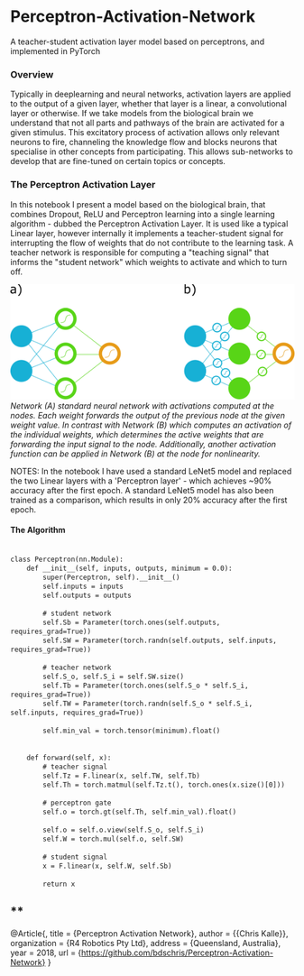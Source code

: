 # Perceptron-Activation-Network
A teacher-student activation layer model based on perceptrons, and implemented in PyTorch

### Overview
Typically in deeplearning and neural networks, activation layers are applied to the output of a given layer, whether that layer is a linear, a convolutional layer or otherwise. If we take models from the biological brain we understand that not all parts and pathways of the brain are activated for a given stimulus.  This excitatory process of activation allows only relevant neurons to fire, channeling the knowledge flow and blocks neurons that specialise in other concepts from participating.  This allows sub-networks to develop that are fine-tuned on certain topics or concepts.

### The Perceptron Activation Layer
In this notebook I present a model based on the biological brain, that combines Dropout, ReLU and Perceptron learning into a single learning algorithm - dubbed the Perceptron Activation Layer.  It is used like a typical Linear layer, however internally it implements a teacher-student signal for interrupting the flow of weights that do not contribute to the learning task.  A teacher network is responsible for computing a "teaching signal" that informs the "student network" which weights to activate and which to turn off.

![Perceptron Activation Network](/images/network.png)
_Network (A) standard neural network with activations computed at the nodes.  Each weight forwards the output of the previous node at the given weight value. In contrast with Network (B) which computes an activation of the individual weights, which determines the active weights that are forwarding the input signal to the node.  Additionally, another activation function can be applied in Network (B) at the node for nonlinearity._

NOTES: In the notebook I have used a standard LeNet5 model and replaced the two Linear layers with a 'Perceptron layer' - which achieves ~90% accuracy after the first epoch.  A standard LeNet5 model has also been trained as a comparison, which results in only 20% accuracy after the first epoch.

#### The Algorithm

```

class Perceptron(nn.Module):
    def __init__(self, inputs, outputs, minimum = 0.0):
        super(Perceptron, self).__init__()
        self.inputs = inputs
        self.outputs = outputs
        
        # student network
        self.Sb = Parameter(torch.ones(self.outputs, requires_grad=True))
        self.SW = Parameter(torch.randn(self.outputs, self.inputs, requires_grad=True))
        
        # teacher network
        self.S_o, self.S_i = self.SW.size()
        self.Tb = Parameter(torch.ones(self.S_o * self.S_i, requires_grad=True))
        self.TW = Parameter(torch.randn(self.S_o * self.S_i, self.inputs, requires_grad=True))
        
        self.min_val = torch.tensor(minimum).float()
        
        
    def forward(self, x):
        # teacher signal
        self.Tz = F.linear(x, self.TW, self.Tb)
        self.Th = torch.matmul(self.Tz.t(), torch.ones(x.size()[0]))
        
        # perceptron gate
        self.o = torch.gt(self.Th, self.min_val).float()
        
        self.o = self.o.view(self.S_o, self.S_i)
        self.W = torch.mul(self.o, self.SW)
        
        # student signal
        x = F.linear(x, self.W, self.Sb)
        
        return x
```
**
---

@Article{,
  title        = {Perceptron Activation Network},
  author       = {{Chris Kalle}},
  organization = {R4 Robotics Pty Ltd},
  address      = {Queensland, Australia},
  year         = 2018,
  url          = {https://github.com/bdschris/Perceptron-Activation-Network}
}